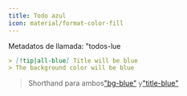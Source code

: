 ```yaml
---
title: Todo azul
icon: material/format-color-fill
---
```


Metadatos de llamada: "todos-lue

```md
> [!tip|all-blue] Title will be blue
> The background color will be blue
```
> Shorthand para ambos["bg-blue"](../bg-styling/page-2.md)
> y["title-blue"](../title-styling/page-2.md)

